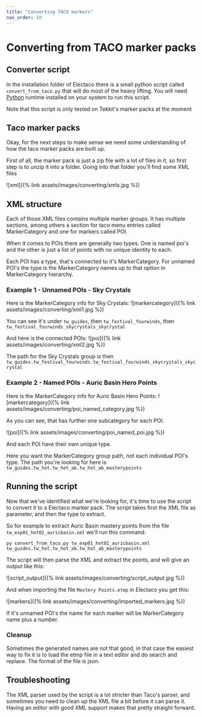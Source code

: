 ```yaml
---
title: "Converting TACO markers"
nav_order: 10
---
```


# Converting from TACO marker packs

## Converter script

In the installation folder of Electaco there is a small python script called `convert_from_taco.py` that will do most of the heavy lifting.
You will need [Python](https://www.python.org/downloads/) runtime installed on your system to run this script.

Note that this script is only tested on Tekkit's marker packs at the moment


## Taco marker packs

Okay, for the next steps to make sense we need some understanding of how the taco marker packs are built up.

First of all, the marker pack is just a zip file with a lot of files in it, so first step is to unzip it into a folder. 
Going into that folder you'll find some XML files

![xml]({% link assets/images/converting/xmls.jpg %})

## XML structure

Each of those XML files contains multiple marker groups. It has multiple sections, among others a section for taco menu entries called MarkerCategory and one for markers called POI.

When it comes to POIs there are generally two types. One is named poi's and the other is just a list of points with no unique identity to each.

Each POI has a type, that's connected to it's MarkerCategory. For unnamed POI's the type is the MarkerCategory names up to that option in MarkerCategory hierarchy.

### Example 1 - Unnamed POIs - Sky Crystals

Here is the MarkerCategory info for Sky Crystals:
![markercategory]({% link assets/images/converting/xml1.jpg %})

You can see it's under `tw_guides`, then `tw_festival_fourwinds`, then `tw_festival_fourwinds_skycrystals_skycrystal`

And here is the connected POIs:
![poi]({% link assets/images/converting/xml2.jpg %})

The path for the Sky Crystals group is then `tw_guides.tw_festival_fourwinds.tw_festival_fourwinds_skycrystals_skycrystal`

### Example 2 - Named POIs - Auric Basin Hero Points

Here is the MarkerCategory info for Auric Basin Hero Points:
![markercategory]({% link assets/images/converting/poi_named_category.jpg %})

As you can see, that has further one subcategory for each POI. 

![poi]({% link assets/images/converting/poi_named_poi.jpg %})

And each POI have their own unique type.

Here you want the MarkerCategory group path, not each individual POI's type. The path you're looking for here is `tw_guides.tw_hot.tw_hot_ab.tw_hot_ab_masterypoints`

## Running the script

Now that we've identified what we're looking for, it's time to use the script to convert it to a Electaco marker pack. The script takes first the XML file as parameter, and then the type to extract.

So for example to extract Auric Basin mastery points from the file `tw_exp01_hot02_auricbasin.xml` we'll run this command:

    py convert_from_taco.py tw_exp01_hot02_auricbasin.xml tw_guides.tw_hot.tw_hot_ab.tw_hot_ab_masterypoints

The script will then parse the XML and extract the points, and will give an output like this:

![script_output]({% link assets/images/converting/script_output.jpg %})

And when importing the file `Mastery Points.etmp` in Electaco you get this:

![markers]({% link assets/images/converting/imported_markers.jpg %})

If it's unnamed POI's the name for each marker will be MarkerCategory name plus a number.

### Cleanup

Sometimes the generated names are not that good, in that case the easiest way to fix it is to load the etmp file in a text editor and do search and replace. The format of the file is json.

## Troubleshooting

The XML parser used by the script is a lot stricter than Taco's parser, and sometimes you need to clean up the XML file a bit before it can parse it. Having an editor with good XML support makes that pretty straight forward.